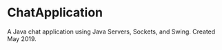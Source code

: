 # ChatApplication
A Java chat application using Java Servers, Sockets, and Swing. Created May 2019.
